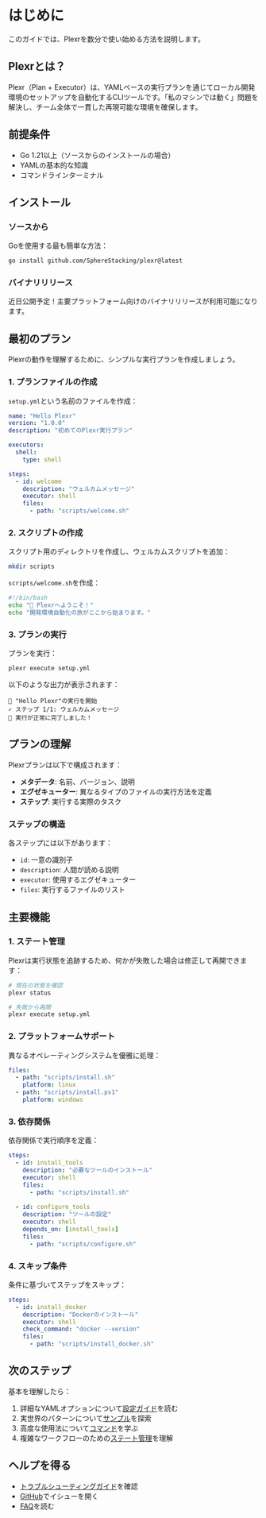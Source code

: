 # はじめに

このガイドでは、Plexrを数分で使い始める方法を説明します。

## Plexrとは？

Plexr（Plan + Executor）は、YAMLベースの実行プランを通じてローカル開発環境のセットアップを自動化するCLIツールです。「私のマシンでは動く」問題を解決し、チーム全体で一貫した再現可能な環境を確保します。

## 前提条件

- Go 1.21以上（ソースからのインストールの場合）
- YAMLの基本的な知識
- コマンドラインターミナル

## インストール

### ソースから

Goを使用する最も簡単な方法：

```bash
go install github.com/SphereStacking/plexr@latest
```

### バイナリリリース

近日公開予定！主要プラットフォーム向けのバイナリリリースが利用可能になります。

## 最初のプラン

Plexrの動作を理解するために、シンプルな実行プランを作成しましょう。

### 1. プランファイルの作成

`setup.yml`という名前のファイルを作成：

```yaml
name: "Hello Plexr"
version: "1.0.0"
description: "初めてのPlexr実行プラン"

executors:
  shell:
    type: shell

steps:
  - id: welcome
    description: "ウェルカムメッセージ"
    executor: shell
    files:
      - path: "scripts/welcome.sh"
```

### 2. スクリプトの作成

スクリプト用のディレクトリを作成し、ウェルカムスクリプトを追加：

```bash
mkdir scripts
```

`scripts/welcome.sh`を作成：

```bash
#!/bin/bash
echo "🚀 Plexrへようこそ！"
echo "開発環境自動化の旅がここから始まります。"
```

### 3. プランの実行

プランを実行：

```bash
plexr execute setup.yml
```

以下のような出力が表示されます：

```
🚀 "Hello Plexr"の実行を開始
✓ ステップ 1/1: ウェルカムメッセージ
🎉 実行が正常に完了しました！
```

## プランの理解

Plexrプランは以下で構成されます：

- **メタデータ**: 名前、バージョン、説明
- **エグゼキューター**: 異なるタイプのファイルの実行方法を定義
- **ステップ**: 実行する実際のタスク

### ステップの構造

各ステップには以下があります：
- `id`: 一意の識別子
- `description`: 人間が読める説明
- `executor`: 使用するエグゼキューター
- `files`: 実行するファイルのリスト

## 主要機能

### 1. ステート管理

Plexrは実行状態を追跡するため、何かが失敗した場合は修正して再開できます：

```bash
# 現在の状態を確認
plexr status

# 失敗から再開
plexr execute setup.yml
```

### 2. プラットフォームサポート

異なるオペレーティングシステムを優雅に処理：

```yaml
files:
  - path: "scripts/install.sh"
    platform: linux
  - path: "scripts/install.ps1"
    platform: windows
```

### 3. 依存関係

依存関係で実行順序を定義：

```yaml
steps:
  - id: install_tools
    description: "必要なツールのインストール"
    executor: shell
    files:
      - path: "scripts/install.sh"
  
  - id: configure_tools
    description: "ツールの設定"
    executor: shell
    depends_on: [install_tools]
    files:
      - path: "scripts/configure.sh"
```

### 4. スキップ条件

条件に基づいてステップをスキップ：

```yaml
steps:
  - id: install_docker
    description: "Dockerのインストール"
    executor: shell
    check_command: "docker --version"
    files:
      - path: "scripts/install_docker.sh"
```

## 次のステップ

基本を理解したら：

1. 詳細なYAMLオプションについて[設定ガイド](/ja/guide/configuration)を読む
2. 実世界のパターンについて[サンプル](/ja/examples/)を探索
3. 高度な使用法について[コマンド](/ja/guide/commands)を学ぶ
4. 複雑なワークフローのための[ステート管理](/ja/guide/state-management)を理解

## ヘルプを得る

- [トラブルシューティングガイド](/ja/guide/troubleshooting)を確認
- [GitHub](https://github.com/SphereStacking/plexr/issues)でイシューを開く
- [FAQ](/ja/guide/faq)を読む